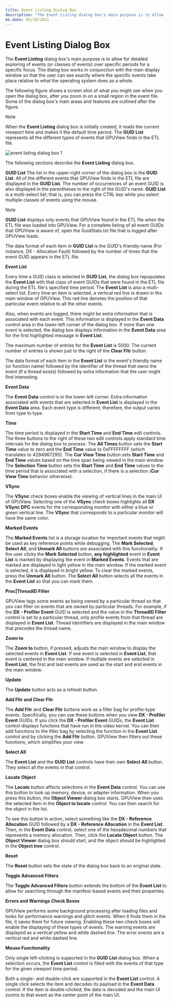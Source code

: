 ```yaml
---
title: Event Listing Dialog Box
description: "The Event Listing dialog box's main purpose is to allow for detailed exploring of events (or classes of events) over specific periods for a specific focus."
ms.date: 05/10/2022
---
```


# Event Listing Dialog Box  

The **Event Listing** dialog box's main purpose is to allow for detailed exploring of events (or classes of events) over specific periods for a specific focus. The dialog box works in conjunction with the main display window so that the user can see exactly where the specific events take place relative to what the operating system does as a whole.  

The following figure shows a screen shot of what you might see when you open the dialog box, after you zoom in on a small region in the event file. Some of the dialog box's main areas and features are outlined after the figure.  

> [!NOTE]
> When the **Event Listing** dialog box is initially created, it reads the current viewport time and makes it the default time period. The **GUID List** represents all the different types of events that GPUView finds in the ETL file.

![event listing dialog box 1](\Images\event-listing-dialog-box-1.png)

The following sections describe the **Event Listing** dialog box.  

**GUID List**
The list in the upper-right corner of the dialog box is the **GUID List**. All of the different events that GPUView finds in the ETL file are displayed in the **GUID List**. The number of occurrences of an event GUID is also displayed in the parentheses to the right of the GUID's name. **GUID List** is a multi-select list; that is, you can press the CTRL key while you select multiple classes of events using the mouse.  

> [!NOTE]
> **GUID List** displays only events that GPUView found in the ETL file when the ETL file was loaded into GPUView. For a complete listing of all event GUIDs that GPUView is aware of, open the GuidStats.txt file that is logged after GPUView loads.  

The data format of each item in **GUID List** is the GUID's friendly name (For instance, DX - Allocation Fault) followed by the number of times that the event GUID appears in the ETL file.  

**Event List**  

Every time a GUID class is selected in **GUID List**, the dialog box repopulates the **Event List** with that class of event GUIDs that were found in the ETL file during the ETL file's specified time period. The **Event List** is also a multi-select list. Every time an item is selected, a vertical red line is drawn in the main window of GPUView. This red line denotes the position of that particular event relative to all the other events.  

Also, when events are logged, there might be extra information that is associated with each event. This information is displayed in the **Event Data** control area in the lower-left corner of the dialog box. If more than one event is selected, the dialog box displays information in the **Event Data** area for the first highlighted message in **Event List**.   

The maximum number of entries for the **Event List** is 5000. The current number of entries is shown just to the right of the **Clear Fltr** button.   

The data format of each item in the **Event List** is the event's friendly name (or function name) followed by the identifier of the thread that owns the event (if a thread exists) followed by extra information that the user might find interesting.  

**Event Data**  

The **Event Data** control is in the lower-left corner. Extra information associated with events that are selected in **Event List** is displayed in the **Event Data** area. Each event type is different; therefore, the output varies from type to type.  

**Time**  

The time period is displayed in the **Start Time** and **End Time** edit controls. The three buttons to the right of these two edit controls apply standard time intervals for the dialog box to process. The **All Times** button sets the **Start Time** value to zero and the **End Time** value to 0xFFFFFFFF (which translates to 4294967295). The **Cur View Time** button sets **Start Time** and **End Time** values based on the time span being viewed in the main window. The **Selection Time** button sets the **Start Time** and **End Time** values to the time period that is associated with a selection, if there is a selection (**Cur View Time** behavior otherwise).

**VSync**  

The **VSync** check boxes enable the viewing of vertical lines in the main UI of GPUView. Selecting one of the **VSync** check boxes highlights all **DX VSync DPC** events for the corresponding monitor with either a blue or green vertical line. The **VSync** that corresponds to a particular monitor will have the same color.  


**Marked Events**  

The **Marked Events** list is a storage location for important events that might be used as key reference points while debugging. The **Mark Selected**, **Select All**, and **Unmark All** buttons are associated with this functionality. If the user clicks the **Mark Selected** button, **any highlighted** event in **Event List** is marked by displaying the event in **Marked Events**. Events that are marked are displayed in light yellow in the main window. If the marked event is selected, it is displayed in bright yellow. To clear the marked events, press the **Unmark All** button. The **Select All** button selects all the events in the **Event List** so that you can mark them.  


**Proc|ThreadID Filter**  

GPUView tags some events as being owned by a particular thread so that you can filter on events that are owned by particular threads. For example, if the **DX - Profiler Event** GUID is selected and the value in the **ThreadID Filter** control is set to a particular thread, only profile events from that thread are displayed in **Event List**. Thread identifiers are displayed in the main window that precedes the thread name.  

**Zoom to**  

The **Zoom to** button, if pressed, adjusts the main window to display the selected events in **Event List**. If one event is selected in **Event List**, that event is centered in the main window. If multiple events are selected in **Event List**, the first and last events are used as the start and end events in the main window.  

**Update**  

The **Update** button acts as a refresh button.

**Add Fltr and Clear Fltr**  

The **Add Fltr** and **Clear Fltr** buttons work as a filter bag for profile-type events. Specifically, you can use these buttons when you view **DX - Profiler Event** GUIDs. If you click the **DX - Profiler Event** GUIDs, the **Event List** control displays functions that have run in the video kernel. You can then add functions to the filter bag by selecting the function in the **Event List** control and by clicking the **Add Fltr** button. GPUView then filters out these functions, which simplifies your view.  

**Select All**  

The **Event List** and the **GUID List** controls have their own **Select All** button. They select all the events in that control.  

**Locate Object**  

The **Locate** button affects selections in the **Event Data** control. You can use this button to look up memory, device, or adapter information. When you press this button, the **Object Viewer** dialog box starts. GPUView then uses the selected item in the **Object to locate** control. You can then search for the object in the list.  

To see this button in action, select something like the **DX - Reference Allocation** GUID followed by a **DX - Reference Allocation** in the **Event List**. Then, in the **Event Data** control, select one of the hexadecimal numbers that represents a memory allocation. Then, click the **Locate Object** button. The **Object Viewer** dialog box should start, and the object should be highlighted in the **Object tree** control.  


**Reset**  

The **Reset** button sets the state of the dialog box back to an original state.  

**Toggle Advanced Filters**  

The **Toggle Advanced Filters** button extends the bottom of the **Event List** to allow for searching through the manifest-based events and their properties.   

**Errors and Warnings Check Boxes**  

GPUView performs some background processing after loading files and looks for performance warnings and glitch events. When it finds them in the file, it saves them for future viewing. Enabling these two check boxes will enable the displaying of these types of events. The warning events are displayed as a vertical yellow and white dashed line. The error events are a vertical red and white dashed line.  

**Mouse Functionality**  

Only single left-clicking is supported in the **GUID List** dialog box. When a selection occurs, the **Event List** control is filled with the events of that type for the given viewport time period.  

Both a single- and double-click are supported in the **Event List** control. A single click selects the item and decodes its payload in the **Event Data** control. If the item is double-clicked, the data is decoded and the main UI zooms to that event as the center point of the main UI.  
